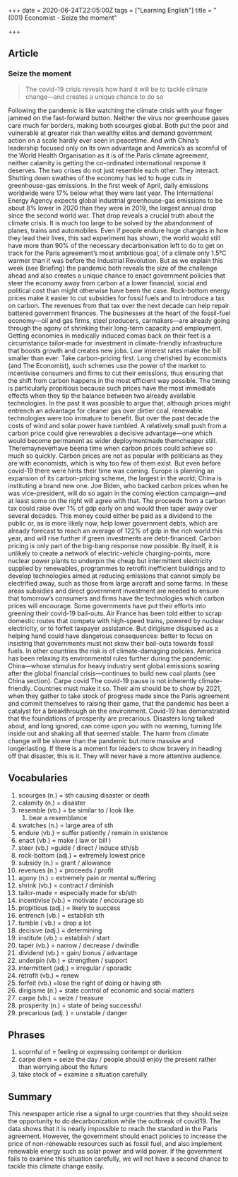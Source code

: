 +++
date = 2020-06-24T22:05:00Z
tags = ["Learning English"]
title = "(001) Economist - Seize the moment"

+++
## Article

### Seize the moment

> The covid-19 crisis reveals how hard it will be to tackle climate change—and creates a unique chance to do so

Following the pandemic is like watching the climate crisis with your finger jammed on the fast-forward button. Neither the virus nor greenhouse gases care much for borders, making both scourges global. Both put the poor and vulnerable at greater risk than wealthy elites and demand government action on a scale hardly ever seen in peacetime. And with China’s leadership focused only on its own advantage and America’s as scornful of the World Health Organisation as it is of the Paris climate agreement, neither calamity is getting the co-ordinated international response it deserves. The two crises do not just resemble each other. They interact. Shutting down swathes of the economy has led to huge cuts in greenhouse-gas emissions. In the first week of April, daily emissions worldwide were 17% below what they were last year. The International Energy Agency expects global industrial greenhouse-gas emissions to be about 8% lower in 2020 than they were in 2019, the largest annual drop since the second world war. That drop reveals a crucial truth about the climate crisis. It is much too large to be solved by the abandonment of planes, trains and automobiles. Even if people endure huge changes in how they lead their lives, this sad experiment has shown, the world would still have more than 90% of the necessary decarbonisation left to do to get on track for the Paris agreement’s most ambitious goal, of a climate only 1.5°C warmer than it was before the Industrial Revolution. But as we explain this week (see Briefing) the pandemic both reveals the size of the challenge ahead and also creates a unique chance to enact government policies that steer the economy away from carbon at a lower financial, social and political cost than might otherwise have been the case. Rock-bottom energy prices make it easier to cut subsidies for fossil fuels and to introduce a tax on carbon. The revenues from that tax over the next decade can help repair battered government finances. The businesses at the heart of the fossil-fuel economy—oil and gas firms, steel producers, carmakers—are already going through the agony of shrinking their long-term capacity and employment. Getting economies in medically induced comas back on their feet is a circumstance tailor-made for investment in climate-friendly infrastructure that boosts growth and creates new jobs. Low interest rates make the bill smaller than ever. Take carbon-pricing first. Long cherished by economists (and The Economist), such schemes use the power of the market to incentivise consumers and firms to cut their emissions, thus ensuring that the shift from carbon happens in the most efficient way possible. The timing is particularly propitious because such prices have the most immediate effects when they tip the balance between two already available technologies. In the past it was possible to argue that, although prices might entrench an advantage for cleaner gas over dirtier coal, renewable technologies were too immature to benefit. But over the past decade the costs of wind and solar power have tumbled. A relatively small push from a carbon price could give renewables a decisive advantage—one which would become permanent as wider deploymentmade themcheaper still. Theremayneverhave beena time when carbon prices could achieve so much so quickly. Carbon prices are not as popular with politicians as they are with economists, which is why too few of them exist. But even before covid-19 there were hints their time was coming. Europe is planning an expansion of its carbon-pricing scheme, the largest in the world; China is instituting a brand new one. Joe Biden, who backed carbon prices when he was vice-president, will do so again in the coming election campaign—and at least some on the right will agree with that. The proceeds from a carbon tax could raise over 1% of gdp early on and would then taper away over several decades. This money could either be paid as a dividend to the public or, as is more likely now, help lower government debts, which are already forecast to reach an average of 122% of gdp in the rich world this year, and will rise further if green investments are debt-financed. Carbon pricing is only part of the big-bang response now possible. By itself, it is unlikely to create a network of electric-vehicle charging-points, more nuclear power plants to underpin the cheap but intermittent electricity supplied by renewables, programmes to retrofit inefficient buildings and to develop technologies aimed at reducing emissions that cannot simply be electrified away, such as those from large aircraft and some farms. In these areas subsidies and direct government investment are needed to ensure that tomorrow’s consumers and firms have the technologies which carbon prices will encourage. Some governments have put their efforts into greening their covid-19 bail-outs. Air France has been told either to scrap domestic routes that compete with high-speed trains, powered by nuclear electricity, or to forfeit taxpayer assistance. But dirigisme disguised as a helping hand could have dangerous consequences: better to focus on insisting that governments must not skew their bail-outs towards fossil fuels. In other countries the risk is of climate-damaging policies. America has been relaxing its environmental rules further during the pandemic. China—whose stimulus for heavy industry sent global emissions soaring after the global financial crisis—continues to build new coal plants (see China section). Carpe covid The covid-19 pause is not inherently climate-friendly. Countries must make it so. Their aim should be to show by 2021, when they gather to take stock of progress made since the Paris agreement and commit themselves to raising their game, that the pandemic has been a catalyst for a breakthrough on the environment. Covid-19 has demonstrated that the foundations of prosperity are precarious. Disasters long talked about, and long ignored, can come upon you with no warning, turning life inside out and shaking all that seemed stable. The harm from climate change will be slower than the pandemic but more massive and longerlasting. If there is a moment for leaders to show bravery in heading off that disaster, this is it. They will never have a more attentive audience.

## Vocabularies

 1. scourges (n.) = sth causing disaster or death
 2. calamity (n.) = disaster
 3. resemble (vb.) = be similar to / look like
    1. bear a resemblance
 4. swatches (n.) = large area of sth
 5. endure (vb.) = suffer patiently / remain in existence
 6. enact (vb.) = make ( law or bill )
 7. steer (vb.) =guide / direct / induce sth/sb
 8. rock-bottom (adj.) = extremely lowest price
 9. subsidy (n.) = grant / allowance
10. revenues (n.) = proceeds / profit
11. agony (n.) = extremely pain or mental suffering
12. shrink (vb.) = contract / diminish
13. tailor-made = especially made for sb/sth
14. incentivise (vb.) = motivate / encourage sb
15. propitious (adj.) = likely to success
16. entrench (vb.) = establish sth
17. tumble ( vb.) = drop a lot
18. decisive (adj.) = determining
19. institute (vb.) = establish / start
20. taper (vb.) = narrow / decrease / dwindle
21. dividend (vb.) = gain/ bonus / advantage
22. underpin (vb.) = strengthen / support
23. intermittent (adj.) = irregular / sporadic
24. retrofit (vb.) = renew
25. forfeit (vb.) =lose the right of doing or having sth
26. dirigisme (n.) = state control of economic and social matters
27. carpe (vb.) = seize / treasure
28. prosperity (n.) = state of being successful
29. precarious (adj. ) = unstable / danger

## Phrases

1. scornful of = feeling or expressing contempt or derision
2. carpe diem = seize the day / people should enjoy the present rather than worrying about the future
3. take stock of = examine a situation carefully

## Summary

This newspaper article rise a signal to urge countries that they should seize the opportunity to do decarbonization while the outbreak of covid19. The data shows that it is nearly impossible to reach the standard in the Paris agreement. However, the government should enact policies to increase the price of non-renewable resources such as fossil fuel, and also implement renewable energy such as solar power and wild power. If the government fails to examine this situation carefully, we will not have a second chance to tackle this climate change easily.